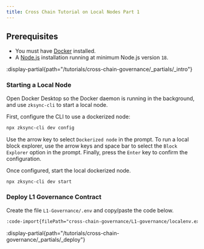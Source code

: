 ```yaml
---
title: Cross Chain Tutorial on Local Nodes Part 1
---
```



## Prerequisites

- You must have [Docker](https://www.docker.com/products/docker-desktop/) installed.
- A [Node.js](https://nodejs.org/en/download) installation running at minimum Node.js version `18`.

:display-partial{path="/tutorials/cross-chain-governance/_partials/_intro"}

### Starting a Local Node

Open Docker Desktop so the Docker daemon is running in the background,
and use `zksync-cli` to start a local node.

First, configure the CLI to use a dockerized node:

```bash
npx zksync-cli dev config 
```

Use the arrow key to select `Dockerized node` in the prompt.
To run a local block explorer, use the arrow keys and space bar to select the `Block Explorer` option in the prompt.
Finally, press the `Enter` key to confirm the configuration.

Once configured, start the local dockerized node.

```bash
npx zksync-cli dev start
```

### Deploy L1 Governance Contract

Create the file `L1-Governance/.env` and copy/paste the code below.

  ```txt [L1-Governance/.env]
  :code-import{filePath="cross-chain-governance/L1-governance/localenv.example"}
  ```

:display-partial{path="/tutorials/cross-chain-governance/_partials/_deploy"}

